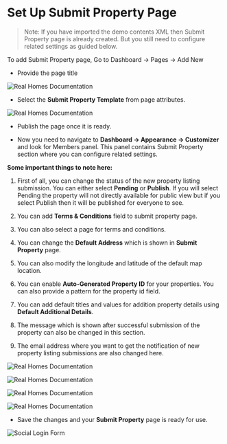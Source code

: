 # Set Up Submit Property Page

> Note: If you have imported the demo contents XML then Submit Property page is already created. But you still need to configure related settings as guided below.

To add Submit Property page, Go to Dashboard → Pages → Add New

- Provide the page title 

![Real Homes Documentation](images/member-pages/submit-property-title.png)

- Select the **Submit Property Template** from page attributes. 

![Real Homes Documentation](images/member-pages/submit-property-template.png)

- Publish the page once it is ready. 

- Now you need to navigate to **Dashboard → Appearance → Customizer** and look for Members panel. This panel contains Submit Property section where you can configure related settings.

**Some important things to note here:**

1. First of all, you can change the status of the new property listing submission. You can either select **Pending** or **Publish**. If you will select Pending the property will not directly available for public view but if you select Publish then it will be published for everyone to see.

2. You can add **Terms & Conditions** field to submit property page.

3. You can also select a page for terms and conditions.

4. You can change the **Default Address** which is shown in **Submit Property** page.

5. You can also modify the longitude and latitude of the default map location.

6. You can enable **Auto-Generated Property ID** for your properties. You can also provide a pattern for the property id field.

7. You can add default titles and values for addition property details using **Default Additional Details**.

8. The message which is shown after successful submission of the property can also be changed in this section.

9. The email address where you want to get the notification of new property listing submissions are also changed here.

![Real Homes Documentation](images/member-pages/members-customizer.png)

![Real Homes Documentation](images/member-pages/submit-property-panel.png)

![Real Homes Documentation](images/member-pages/submit-property-customizer-settings.png)

![Real Homes Documentation](images/member-pages/submit-property-customizer-settings-2.jpg)

- Save the changes and your **Submit Property** page is ready for use. 

![Social Login Form](images/member-pages/submit-property-front-end.png)
